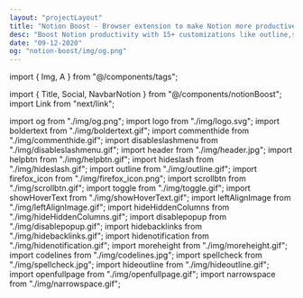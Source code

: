 ```yaml
---
layout: "projectLayout"
title: "Notion Boost - Browser extension to make Notion more productive and less distractive"
desc: "Boost Notion productivity with 15+ customizations like outline,small text full width for all,back to top button,hide slash command menu etc"
date: "09-12-2020"
og: "notion-boost/img/og.png"
---
```


import { Img, A } from "@/components/tags";

import { Title, Social, NavbarNotion } from "@/components/notionBoost";
import Link from "next/link";

import og from "./img/og.png";
import logo from "./img/logo.svg";
import boldertext from "./img/boldertext.gif";
import commenthide from "./img/commenthide.gif";
import disableslashmenu from "./img/disableslashmenu.gif";
import header from "./img/header.jpg";
import helpbtn from "./img/helpbtn.gif";
import hideslash from "./img/hideslash.gif";
import outline from "./img/outline.gif";
import firefox_icon from "./img/firefox_icon.png";
import scrollbtn from "./img/scrollbtn.gif";
import toggle from "./img/toggle.gif";
import showHoverText from "./img/showHoverText.gif";
import leftAlignImage from "./img/leftAlignImage.gif";
import hideHiddenColumns from "./img/hideHiddenColumns.gif";
import disablepopup from "./img/disablepopup.gif";
import hidebacklinks from "./img/hidebacklinks.gif";
import hidenotification from "./img/hidenotification.gif";
import moreheight from "./img/moreheight.gif";
import codelines from "./img/codelines.jpg";
import spellcheck from "./img/spellcheck.jpg";
import hideoutline from "./img/hideoutline.gif";
import openfullpage from "./img/openfullpage.gif";
import narrowspace from "./img/narrowspace.gif";

<Title logo={logo} txt="Notion Boost" homeURL = "/notion-boost" />

<p className="lead">
  Chrome and Firefox extension to make Notion more productive and less distractive. Add 15+ customizations to Notion like sticky
  outline, small text & full width by default,scroll to top button, hide slash
  command menu, and more.
</p>
<NavbarNotion />

## ⬇ Download

- [Chrome / Brave / Edge extension](#chrome--brave--chromium)
- [Firefox addon](#firefox)

## ✅ Currently added features

<details>
  <summary> <h4>Show sticky outline</h4></summary>
  
Show sticky outline (table of contents) for pages that have headings or sub-headings. The outline will be shown on the right side of the page. Very useful for navigating a page with lots of content.

<Img src={outline} type="ss" />

You can also temporarily hide the outline on the current page (until the page refresh)

<Img src={hideoutline} type="ss" />

</details>

<details>
  <summary> <h4>Set small text for all pages</h4></summary>

Set small text for all pages by default. This locally adjusts the text without clicking on the Notion page toggles.

</details>
<details>
  <summary> <h4>Set full width for all pages</h4></summary>

Set full width for all pages by default. This locally adjusts the width without clicking on the Notion page toggles.

</details>
<details>
  <summary> <h4>'Scroll to top' button</h4></summary>

Added button at the bottom-right corner of page for scrolling back to top. Quite useful for lengthy pages. The button will be visible only when the page has scrolled down a bit.

<Img src={scrollbtn} type="ss" />
</details>
<details>
  <summary> <h4>Show full text on hover</h4></summary>

Show full text in table cells on mouse hover.

<Img src={showHoverText} type="ss" />
</details>
<details>
  <summary> <h4>Close Slash command menu after space</h4></summary>

Slash command menu which appears when pressing '/' key will be closed back by pressing the space key.

<Img src={hideslash} type="ss" />
</details>
<details>
  <summary> <h4>Don't show Slash command menu when pressing '/'</h4></summary>

Don't show the Slash command menu when pressing '/' key. Slash command menu will still be shown by clicking + ⁝⁝ icon. This setting can't be enabled along with 'Close Slash command menu after space' and vice-versa.

<Img src={disableslashmenu} type="ss" />
</details>
<details>
  <summary> <h4>Hide floating help button from all pages</h4></summary>

This button is located on the bottom-right corner of pages.

<Img src={helpbtn} type="ss" />
</details>
<details>
  <summary> <h4>Hide 'Hidden columns' in board view</h4></summary>

Truly hide 'Hidden columns' in Kanban board view.

<Img src={hideHiddenColumns} type="ss" />
</details>
<details>
  <summary> <h4>Left align images</h4></summary>

Align document images to left instead of center.

<Img src={leftAlignImage} type="ss" />
</details>
<details>
  <summary> <h4>Bolder text in dark mode</h4></summary>

Fix poorly recognizable bold text when using Notion in dark mode

<Img src={boldertext} type="ss" />
</details>
<details>
  <summary> <h4>Hide comments section from all pages</h4></summary>

Comment section is useless when working solo

<Img src={commenthide} type="ss" />
</details>
<details>
  <summary> <h4>Show code line numbers</h4></summary>

Show line numbers for code blocks

<Img src={codelines} type="ss" />
</details>
<details>
  <summary> <h4>Enable spellcheck inside code blocks</h4></summary>

Show squiggly red lines for any spelling mistakes inside code blocks

<Img src={spellcheck} type="ss" />
</details>
<details>
  <summary> <h4>Don't show popup menu when pasting external links</h4></summary>

Don't show popup menu i.e (dismiss, create bookmark, create embed) when pasting external links

<Img src={disablepopup} type="ss" />
</details>
<details>
  <summary> <h4>Hide backlinks</h4></summary>

Hide backlinks section from all pages

<Img src={hidebacklinks} type="ss" />
</details>
<details>
  <summary> <h4>Hide notification icon</h4></summary>

Hide red notification icon from sidebar when it's in closed state and hide notification number from tab title

_(It's a `pro` feauture. [learn more.](https://gourav.io/notion-boost/whats-new#announcement))_

<Img src={hidenotification} type="ss" />
</details>
<details>
  <summary> <h4>Add more height to page</h4></summary>

Add more height to page by hiding top padding, image cover, & icon

_(It's a `pro` feauture. [learn more.](https://gourav.io/notion-boost/whats-new#announcement))_

<Img src={moreheight} type="ss" />
</details>

<details>
  <summary> <h4>Open full page instead of preview</h4></summary>

Bypass preview and open the full page of a table, board, etc. by default.

<Img src={openfullpage} type="ss" />
</details>

<details>
  <summary> <h4>Narrow spacing between list items</h4></summary>

Fit more content on screen by reducing space between items in a list, i.e., bullet, checkbox, toggle list, etc.

_(It's a `pro` feauture. [learn more.](https://gourav.io/notion-boost/whats-new#announcement))_

<Img src={narrowspace} type="ss" />
</details>

> Missing something? [suggest / feedback](https://github.com/GorvGoyl/Notion-Boost-browser-extension/issues/new)

<p>See{" "}
<Link href="/notion-boost/whats-new">
<a className="" title="https://gourav.io/notion-boost/whats-new">
what's new</a></Link> in the latest update ✨</p>

## ⚙ How to use

#### Chrome / Brave / Chromium

1. Install [Notion Boost Chrome extension](https://chrome.google.com/webstore/detail/notion-boost/eciepnnimnjaojlkcpdpcgbfkpcagahd).
2. Visit any notion page.
3. Click on the extension icon (clickable **only** when you are on a notion page).
4. A popup menu will appear, you can toggle features from there.

#### Microsoft Edge

1. Visit [Notion Boost Chrome extension](https://chrome.google.com/webstore/detail/notion-boost/eciepnnimnjaojlkcpdpcgbfkpcagahd).
2. Allow Edge to add extension from Chrome Web Store.
3. Install Notion Boost extension.
4. Visit any notion page.
5. Click on the extension icon (clickable **only** when you are on a notion page).
6. A popup menu will appear, you can toggle features from there.

#### Firefox

1. Install [Notion Boost Firefox addon](https://addons.mozilla.org/en-US/firefox/addon/notion-boost/).
2. Visit any notion page.
3. Click on the extension icon (it will be visible **inside URL bar** only when you are on a notion page).
4. A popup menu will appear, you can toggle features from there.

<Img src={firefox_icon} type="ss" />

---

### 🖤 Support

<!-- 💲 Support continuous development [Buy me a Coffee](https://ko-fi.com/gorvgoyl)

<p align="center">
  <a href="https://ko-fi.com/gorvgoyl">
  <img src="/bmc.png" width="200" alt="Buy me a Coffee"/>
  </a>
</p> -->

<Social />

---

## Who made this?

Notion Boost is made by Gourav Goyal (https://gourav.io). I am a tech founder and productivity freak who relies heavily on Notion to organize things and manage work. I made this extension to make Notion more productive (and less distractive) by filling the gaps which I feel are lacked in the product. I hope you find this extension helpful :)

## Support

Please reach out to me (hey@gourav.io) in case you have any feedback or suggestions.

## Privacy Policy

Notion Boost extension is an open-source project and has no ads, no analytics, no trackers, and no use of cookies. Furthermore, Notion Boost extension **does not store or send any data** from your Notion account.
